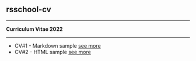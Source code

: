 ## rsschool-cv
*********
**Curriculum Vitae 2022**
*********
+ CV#1 - Markdown sample [see more](https://solidados.github.io/rsschool-cv/cv)
+ CV#2 - HTML sample [see more](https://solidados.github.io/rsschool-cv/)